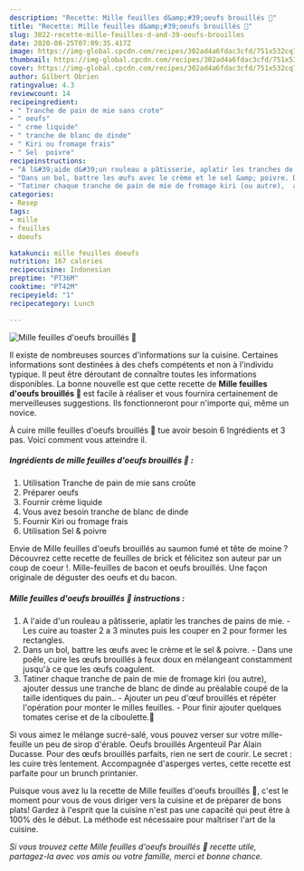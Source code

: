 ```yaml
---
description: "Recette: Mille feuilles d&amp;#39;oeufs brouillés 🥪"
title: "Recette: Mille feuilles d&amp;#39;oeufs brouillés 🥪"
slug: 3022-recette-mille-feuilles-d-and-39-oeufs-brouilles
date: 2020-08-25T07:09:35.417Z
image: https://img-global.cpcdn.com/recipes/302ad4a6fdac3cfd/751x532cq70/mille-feuilles-doeufs-brouilles-🥪-photo-principale-de-la-recette.jpg
thumbnail: https://img-global.cpcdn.com/recipes/302ad4a6fdac3cfd/751x532cq70/mille-feuilles-doeufs-brouilles-🥪-photo-principale-de-la-recette.jpg
cover: https://img-global.cpcdn.com/recipes/302ad4a6fdac3cfd/751x532cq70/mille-feuilles-doeufs-brouilles-🥪-photo-principale-de-la-recette.jpg
author: Gilbert Obrien
ratingvalue: 4.3
reviewcount: 14
recipeingredient:
- " Tranche de pain de mie sans crote"
- " oeufs"
- " crme liquide"
- " tranche de blanc de dinde"
- " Kiri ou fromage frais"
- " Sel  poivre"
recipeinstructions:
- "A l&#39;aide d&#39;un rouleau a pâtisserie, aplatir les tranches de pains de mie. Les cuire au toaster 2 a 3 minutes puis les couper en 2 pour former les rectangles."
- "Dans un bol, battre les œufs avec le crème et le sel &amp; poivre. Dans une poêle, cuire les œufs brouillés à feux doux en mélangeant constamment jusqu&#39;à ce que les œufs coagulent."
- "Tatiner chaque tranche de pain de mie de fromage kiri (ou autre),  ajouter dessus une tranche de blanc de dinde au préalable coupé de la taille identiques du pain.. Ajouter un peu d&#39;œuf brouillés et répéter l&#39;opération pour monter le milles feuilles.  Pour finir ajouter quelques tomates cerise et de la ciboulette.🌿"
categories:
- Resep
tags:
- mille
- feuilles
- doeufs

katakunci: mille feuilles doeufs 
nutrition: 167 calories
recipecuisine: Indonesian
preptime: "PT36M"
cooktime: "PT42M"
recipeyield: "1"
recipecategory: Lunch

---
```



![Mille feuilles d&#39;oeufs brouillés 🥪](https://img-global.cpcdn.com/recipes/302ad4a6fdac3cfd/751x532cq70/mille-feuilles-doeufs-brouilles-🥪-photo-principale-de-la-recette.jpg)

Il existe de nombreuses sources d'informations sur la cuisine. Certaines informations sont destinées à des chefs compétents et non à l'individu typique. Il peut être déroutant de connaître toutes les informations disponibles. La bonne nouvelle est que cette recette de <strong> Mille feuilles d&#39;oeufs brouillés 🥪 </strong> est facile à réaliser et vous fournira certainement de merveilleuses suggestions. Ils fonctionneront pour n'importe qui, même un novice.

<!--inarticleads1-->

À cuire mille feuilles d&#39;oeufs brouillés 🥪 tue avoir besoin 6 Ingrédients et 3 pas. Voici comment vous atteindre il.

##### Ingrédients de mille feuilles d&#39;oeufs brouillés 🥪 :

1. Utilisation  Tranche de pain de mie sans croûte
1. Préparer  oeufs
1. Fournir  crème liquide
1. Vous avez besoin  tranche de blanc de dinde
1. Fournir  Kiri ou fromage frais
1. Utilisation  Sel &amp; poivre


Envie de Mille feuilles d&#39;oeufs brouillés au saumon fumé et tête de moine ? Découvrez cette recette de feuilles de brick et félicitez son auteur par un coup de coeur !. Mille-feuilles de bacon et oeufs brouillés. Une façon originale de déguster des oeufs et du bacon. 

<!--inarticleads2-->

##### Mille feuilles d&#39;oeufs brouillés 🥪 instructions :

1. A l&#39;aide d&#39;un rouleau a pâtisserie, aplatir les tranches de pains de mie. - Les cuire au toaster 2 a 3 minutes puis les couper en 2 pour former les rectangles.
1. Dans un bol, battre les œufs avec le crème et le sel &amp; poivre. - Dans une poêle, cuire les œufs brouillés à feux doux en mélangeant constamment jusqu&#39;à ce que les œufs coagulent.
1. Tatiner chaque tranche de pain de mie de fromage kiri (ou autre),  ajouter dessus une tranche de blanc de dinde au préalable coupé de la taille identiques du pain.. - Ajouter un peu d&#39;œuf brouillés et répéter l&#39;opération pour monter le milles feuilles.  - Pour finir ajouter quelques tomates cerise et de la ciboulette.🌿


Si vous aimez le mélange sucré-salé, vous pouvez verser sur votre mille-feuille un peu de sirop d&#39;érable. Oeufs brouillés Argenteuil Par Alain Ducasse. Pour des œufs brouillés parfaits, rien ne sert de courir. Le secret : les cuire très lentement. Accompagnée d&#39;asperges vertes, cette recette est parfaite pour un brunch printanier. 

<!--inarticleads1-->

<p>
Puisque vous avez lu la recette de Mille feuilles d&#39;oeufs brouillés 🥪, c'est le moment pour vous de vous diriger vers la cuisine et de préparer de bons plats! Gardez à l'esprit que la cuisine n'est pas une capacité qui peut être à 100% dès le début. La méthode est nécessaire pour maîtriser l'art de la cuisine.
</p>

<p>
<i>Si vous trouvez cette Mille feuilles d&#39;oeufs brouillés 🥪 recette utile, partagez-la avec vos amis ou votre famille, merci et bonne chance.</i>
</p>
